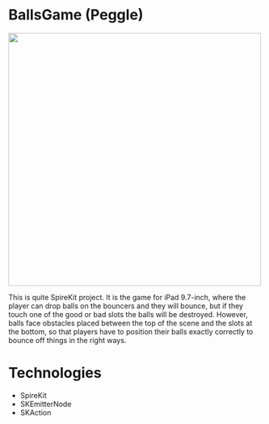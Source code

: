 # BallsGame (Peggle)
<img src="https://user-images.githubusercontent.com/71500020/148111558-0a1e902f-d356-44e2-8262-085eff1d51a7.png" width="500" />

This is quite SpireKit project. It is the game for iPad 9.7-inch, where the player can drop balls on the bouncers and they will bounce, but if they touch one of the good or bad slots the balls will be destroyed. However, balls face obstacles placed between the top of the scene and the slots at the bottom, so that players have to position their balls exactly correctly to bounce off things in the right ways.


# Technologies 
* SpireKit
* SKEmitterNode 
* SKAction

